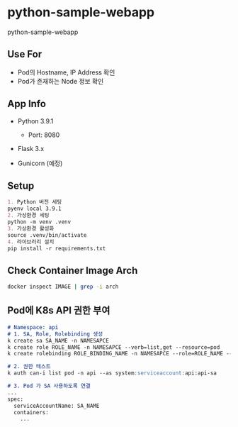 # python-sample-webapp
python-sample-webapp

## Use For
- Pod의 Hostname, IP Address 확인
- Pod가 존재하는 Node 정보 확인

## App Info
- Python 3.9.1

    - Port: 8080

- Flask 3.x
- Gunicorn (예정)

## Setup
```markdown
1. Python 버전 세팅
pyenv local 3.9.1
2. 가상환경 세팅
python -m venv .venv
3. 가상환경 활성화
source .venv/bin/activate
4. 라이브러리 설치
pip install -r requirements.txt
```

## Check Container Image Arch
```bash
docker inspect IMAGE | grep -i arch
```

## Pod에 K8s API 권한 부여

```markdown
# Namespace: api
# 1. SA, Role, Rolebinding 생성
k create sa SA_NAME -n NAMESAPCE
k create role ROLE_NAME -n NAMESAPCE --verb=list,get --resource=pod
k create rolebinding ROLE_BINDING_NAME -n NAMESAPCE --role=ROLE_NAME --serviceaccount=NAMESAPCE:SA_NAME 

# 2. 권한 테스트
k auth can-i list pod -n api --as system:serviceaccount:api:api-sa

# 3. Pod 가 SA 사용하도록 연결
...
spec:
  serviceAccountName: SA_NAME
  containers:
    ...
```